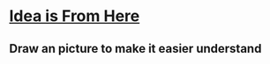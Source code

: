 # [Idea is From Here](https://leetcode.com/problems/ways-to-make-a-fair-array/discuss/944544/JavaPythonPython-Easy-and-Concise)

## Draw an picture to make it easier understand